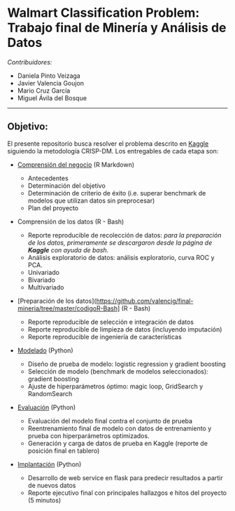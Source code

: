 # Walmart Classification Problem: Trabajo final de Minería y Análisis de Datos


*Contribuidores:*

+ Daniela Pinto Veizaga
+ Javier Valencia Goujon
+ Mario Cruz García
+ Miguel Ávila del Bosque 

***

## Objetivo:

El presente repositorio busca resolver el problema descrito en [Kaggle](https://www.kaggle.com/c/walmart-recruiting-trip-type-classification/data) siguiendo la metodología CRISP-DM. Los entregables de cada etapa son:

+ [Comprensión del negocio](https://github.com/valencig/final-mineria/blob/master/comprehension_negocio.md) (R Markdown)  

    + Antecedentes
    + Determinación del objetivo
    + Determinación de criterio de éxito (i.e. superar benchmark de modelos que utilizan datos sin preprocesar)
    + Plan del proyecto

+ Comprensión de los datos (R - Bash)  

    + Reporte reproducible de recolección de datos: _para la preparación de los datos, primeramente se descargaron desde la página de **Kaggle** con ayuda de bash._
    + Análisis exploratorio de datos: análisis exploratorio, curva ROC y PCA.
    + Univariado
    + Bivariado
    + Multivariado

+ [Preparación de los datos](https://github.com/valencig/final-mineria/tree/master/codigoR-Bash] (R - Bash) 

    + Reporte reproducible de selección e integración de datos
    + Reporte reproducible de limpieza de datos (incluyendo imputación)
    + Reporte reproducible de ingeniería de características

+ [Modelado](https://github.com/valencig/final-mineria/blob/master/4-5.%20Modelo%20y%20Evaluaci%C3%B3n.ipynb) (Python)  
    + Diseño de prueba de modelo: logistic regression y gradient boosting  
    + Selección de modelo (benchmark de modelos seleccionados): gradient boosting
    + Ajuste de hiperparámetros óptimo: magic loop, GridSearch y RandomSearch

+ [Evaluación](https://github.com/valencig/final-mineria/blob/master/4-5.%20Modelo%20y%20Evaluaci%C3%B3n.ipynb) (Python)

    + Evaluación del modelo final contra el conjunto de prueba
    + Reentrenamiento final de modelo con datos de entrenamiento y prueba con hiperparámetros optimizados.
    + Generación y carga de datos de prueba en Kaggle (reporte de posición final en tablero)

+ [Implantación](https://github.com/valencig/final-mineria/tree/master/flask) (Python)  

    + Desarrollo de web service en flask para predecir resultados a partir de nuevos datos
    + Reporte ejecutivo final con principales hallazgos e hitos del proyecto (5 minutos)




